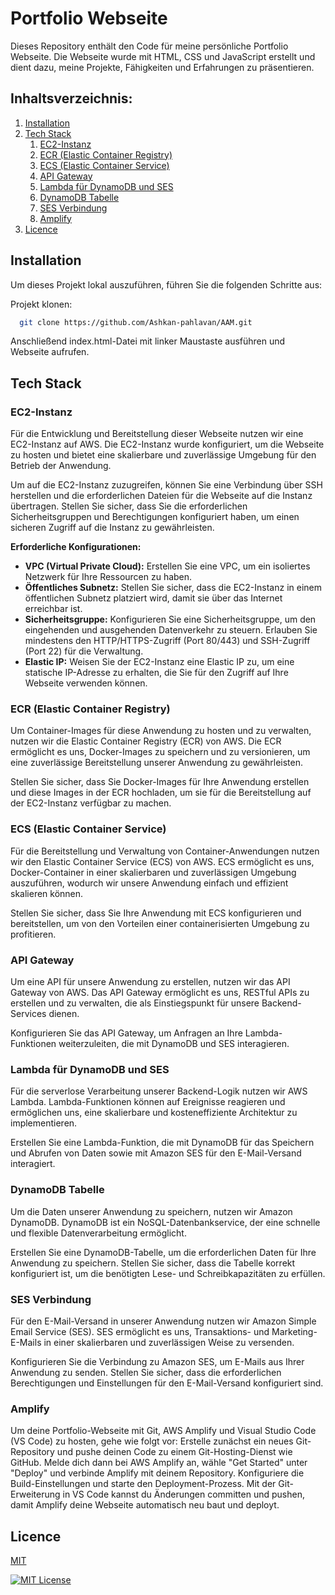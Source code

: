 # Portfolio Webseite
Dieses Repository enthält den Code für meine persönliche Portfolio Webseite. Die Webseite wurde mit HTML, CSS und JavaScript erstellt und dient dazu, meine Projekte, Fähigkeiten und Erfahrungen zu präsentieren.

## Inhaltsverzeichnis:
1. [Installation](#1)
2. [Tech Stack](#2)
    1. [EC2-Instanz](#3)
    2. [ECR (Elastic Container Registry)](#4)
    3. [ECS (Elastic Container Service)](#5)
    4. [API Gateway](#6)
    5. [Lambda für DynamoDB und SES](#7)
    6. [DynamoDB Tabelle](#8)
    7. [SES Verbindung](#9)
    8. [Amplify](#10)
9. [Licence](#11)

## Installation

Um dieses Projekt lokal auszuführen, führen Sie die folgenden Schritte aus:

Projekt klonen:

~~~bash  
  git clone https://github.com/Ashkan-pahlavan/AAM.git
~~~

Anschließend index.html-Datei mit linker Maustaste ausführen und Webseite aufrufen.


## Tech Stack

### EC2-Instanz
Für die Entwicklung und Bereitstellung dieser Webseite nutzen wir eine EC2-Instanz auf AWS. Die EC2-Instanz wurde konfiguriert, um die Webseite zu hosten und bietet eine skalierbare und zuverlässige Umgebung für den Betrieb der Anwendung.

Um auf die EC2-Instanz zuzugreifen, können Sie eine Verbindung über SSH herstellen und die erforderlichen Dateien für die Webseite auf die Instanz übertragen. Stellen Sie sicher, dass Sie die erforderlichen Sicherheitsgruppen und Berechtigungen konfiguriert haben, um einen sicheren Zugriff auf die Instanz zu gewährleisten.

**Erforderliche Konfigurationen:**
- **VPC (Virtual Private Cloud):** Erstellen Sie eine VPC, um ein isoliertes Netzwerk für Ihre Ressourcen zu haben.
- **Öffentliches Subnetz:** Stellen Sie sicher, dass die EC2-Instanz in einem öffentlichen Subnetz platziert wird, damit sie über das Internet erreichbar ist.
- **Sicherheitsgruppe:** Konfigurieren Sie eine Sicherheitsgruppe, um den eingehenden und ausgehenden Datenverkehr zu steuern. Erlauben Sie mindestens den HTTP/HTTPS-Zugriff (Port 80/443) und SSH-Zugriff (Port 22) für die Verwaltung.
- **Elastic IP:** Weisen Sie der EC2-Instanz eine Elastic IP zu, um eine statische IP-Adresse zu erhalten, die Sie für den Zugriff auf Ihre Webseite verwenden können.

### ECR (Elastic Container Registry)
Um Container-Images für diese Anwendung zu hosten und zu verwalten, nutzen wir die Elastic Container Registry (ECR) von AWS. Die ECR ermöglicht es uns, Docker-Images zu speichern und zu versionieren, um eine zuverlässige Bereitstellung unserer Anwendung zu gewährleisten.

Stellen Sie sicher, dass Sie Docker-Images für Ihre Anwendung erstellen und diese Images in der ECR hochladen, um sie für die Bereitstellung auf der EC2-Instanz verfügbar zu machen.


### ECS (Elastic Container Service)
Für die Bereitstellung und Verwaltung von Container-Anwendungen nutzen wir den Elastic Container Service (ECS) von AWS. ECS ermöglicht es uns, Docker-Container in einer skalierbaren und zuverlässigen Umgebung auszuführen, wodurch wir unsere Anwendung einfach und effizient skalieren können.

Stellen Sie sicher, dass Sie Ihre Anwendung mit ECS konfigurieren und bereitstellen, um von den Vorteilen einer containerisierten Umgebung zu profitieren.

### API Gateway
Um eine API für unsere Anwendung zu erstellen, nutzen wir das API Gateway von AWS. Das API Gateway ermöglicht es uns, RESTful APIs zu erstellen und zu verwalten, die als Einstiegspunkt für unsere Backend-Services dienen.

Konfigurieren Sie das API Gateway, um Anfragen an Ihre Lambda-Funktionen weiterzuleiten, die mit DynamoDB und SES interagieren.

### Lambda für DynamoDB und SES
Für die serverlose Verarbeitung unserer Backend-Logik nutzen wir AWS Lambda. Lambda-Funktionen können auf Ereignisse reagieren und ermöglichen uns, eine skalierbare und kosteneffiziente Architektur zu implementieren.

Erstellen Sie eine Lambda-Funktion, die mit DynamoDB für das Speichern und Abrufen von Daten sowie mit Amazon SES für den E-Mail-Versand interagiert.

### DynamoDB Tabelle
Um die Daten unserer Anwendung zu speichern, nutzen wir Amazon DynamoDB. DynamoDB ist ein NoSQL-Datenbankservice, der eine schnelle und flexible Datenverarbeitung ermöglicht.

Erstellen Sie eine DynamoDB-Tabelle, um die erforderlichen Daten für Ihre Anwendung zu speichern. Stellen Sie sicher, dass die Tabelle korrekt konfiguriert ist, um die benötigten Lese- und Schreibkapazitäten zu erfüllen.

### SES Verbindung
Für den E-Mail-Versand in unserer Anwendung nutzen wir Amazon Simple Email Service (SES). SES ermöglicht es uns, Transaktions- und Marketing-E-Mails in einer skalierbaren und zuverlässigen Weise zu versenden.

Konfigurieren Sie die Verbindung zu Amazon SES, um E-Mails aus Ihrer Anwendung zu senden. Stellen Sie sicher, dass die erforderlichen Berechtigungen und Einstellungen für den E-Mail-Versand konfiguriert sind.

### Amplify
Um deine Portfolio-Webseite mit Git, AWS Amplify und Visual Studio Code (VS Code) zu hosten, gehe wie folgt vor: Erstelle zunächst ein neues Git-Repository und pushe deinen Code zu einem Git-Hosting-Dienst wie GitHub. Melde dich dann bei AWS Amplify an, wähle "Get Started" unter "Deploy" und verbinde Amplify mit deinem Repository. Konfiguriere die Build-Einstellungen und starte den Deployment-Prozess. Mit der Git-Erweiterung in VS Code kannst du Änderungen committen und pushen, damit Amplify deine Webseite automatisch neu baut und deployt.


## Licence
[MIT](https://choosealicense.com/licenses/mit/)  

[![MIT License](https://img.shields.io/badge/License-MIT-green.svg)](https://choosealicense.com/licenses/mit/)  